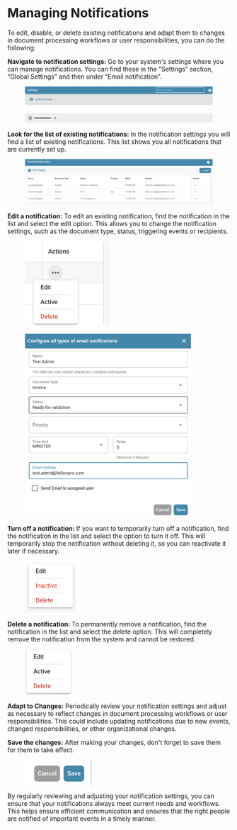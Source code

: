 # Managing Notifications

To edit, disable, or delete existing notifications and adapt them to changes in document processing workflows or user responsibilities, you can do the following:

**Navigate to notification settings:** Go to your system's settings where you can manage notifications. You can find these in the “Settings” section, “Global Settings” and then under “Email notification”.

<figure><img src="../../../../.gitbook/assets/image (5) (1) (1) (1).png" alt=""><figcaption></figcaption></figure>

<figure><img src="../../../../.gitbook/assets/image (6) (1) (1) (1) (1).png" alt=""><figcaption></figcaption></figure>

**Look for the list of existing notifications:** In the notification settings you will find a list of existing notifications. This list shows you all notifications that are currently set up.

<figure><img src="../../../../.gitbook/assets/image (6) (1) (1) (1).png" alt=""><figcaption></figcaption></figure>

**Edit a notification:** To edit an existing notification, find the notification in the list and select the edit option. This allows you to change the notification settings, such as the document type, status, triggering events or recipients.

<figure><img src="../../../../.gitbook/assets/image (1) (1) (1) (1) (1) (1) (1) (1) (1) (1).png" alt="" width="192"><figcaption></figcaption></figure>

<figure><img src="../../../../.gitbook/assets/image (2) (1) (1) (1) (1) (1).png" alt="" width="375"><figcaption></figcaption></figure>

**Turn off a notification:** If you want to temporarily turn off a notification, find the notification in the list and select the option to turn it off. This will temporarily stop the notification without deleting it, so you can reactivate it later if necessary.

<figure><img src="../../../../.gitbook/assets/image (3) (1) (1) (1) (1).png" alt="" width="116"><figcaption></figcaption></figure>

**Delete a notification:** To permanently remove a notification, find the notification in the list and select the delete option. This will completely remove the notification from the system and cannot be restored.

<figure><img src="../../../../.gitbook/assets/image (4) (1) (1) (1) (1).png" alt="" width="106"><figcaption></figcaption></figure>

**Adapt to Changes:** Periodically review your notification settings and adjust as necessary to reflect changes in document processing workflows or user responsibilities. This could include updating notifications due to new events, changed responsibilities, or other organizational changes.

**Save the changes:** After making your changes, don't forget to save them for them to take effect.

<figure><img src="../../../../.gitbook/assets/image (7) (1) (1).png" alt="" width="150"><figcaption></figcaption></figure>

By regularly reviewing and adjusting your notification settings, you can ensure that your notifications always meet current needs and workflows. This helps ensure efficient communication and ensures that the right people are notified of important events in a timely manner.
